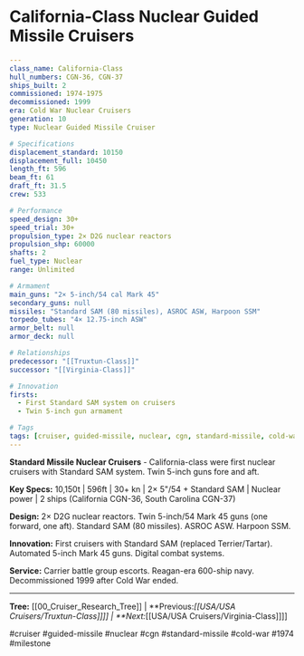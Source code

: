 # California-Class Nuclear Guided Missile Cruisers

```yaml
---
class_name: California-Class
hull_numbers: CGN-36, CGN-37
ships_built: 2
commissioned: 1974-1975
decommissioned: 1999
era: Cold War Nuclear Cruisers
generation: 10
type: Nuclear Guided Missile Cruiser

# Specifications
displacement_standard: 10150
displacement_full: 10450
length_ft: 596
beam_ft: 61
draft_ft: 31.5
crew: 533

# Performance
speed_design: 30+
speed_trial: 30+
propulsion_type: 2× D2G nuclear reactors
propulsion_shp: 60000
shafts: 2
fuel_type: Nuclear
range: Unlimited

# Armament
main_guns: "2× 5-inch/54 cal Mark 45"
secondary_guns: null
missiles: "Standard SAM (80 missiles), ASROC ASW, Harpoon SSM"
torpedo_tubes: "4× 12.75-inch ASW"
armor_belt: null
armor_deck: null

# Relationships
predecessor: "[[Truxtun-Class]]"
successor: "[[Virginia-Class]]"

# Innovation
firsts:
  - First Standard SAM system on cruisers
  - Twin 5-inch gun armament

# Tags
tags: [cruiser, guided-missile, nuclear, cgn, standard-missile, cold-war, 1974]
---
```

**Standard Missile Nuclear Cruisers** - California-class were first nuclear cruisers with Standard SAM system. Twin 5-inch guns fore and aft.

**Key Specs:** 10,150t | 596ft | 30+ kn | 2× 5"/54 + Standard SAM | Nuclear power | 2 ships (California CGN-36, South Carolina CGN-37)

**Design:** 2× D2G nuclear reactors. Twin 5-inch/54 Mark 45 guns (one forward, one aft). Standard SAM (80 missiles). ASROC ASW. Harpoon SSM.

**Innovation:** First cruisers with Standard SAM (replaced Terrier/Tartar). Automated 5-inch Mark 45 guns. Digital combat systems.

**Service:** Carrier battle group escorts. Reagan-era 600-ship navy. Decommissioned 1999 after Cold War ended.

---
**Tree:** [[00_Cruiser_Research_Tree]] | **Previous:*[[USA/USA Cruisers/Truxtun-Class]]]] | **Next:*[[USA/USA Cruisers/Virginia-Class]]]]

#cruiser #guided-missile #nuclear #cgn #standard-missile #cold-war #1974 #milestone
